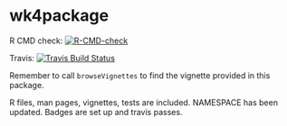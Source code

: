 # wk4package

<!-- badges: start -->
R CMD check: [![R-CMD-check](https://github.com/englianhu/wk4package/workflows/R-CMD-check/badge.svg)](https://github.com/englianhu/wk4package/actions)

Travis: [![Travis Build Status](https://travis-ci.com/englianhu/wk4package.svg?branch=main)](https://travis-ci.com/englianhu/wk4package)
<!-- badges: end -->

Remember to call `browseVignettes` to find the vignette provided in this package.

R files, man pages, vignettes, tests are included. NAMESPACE has been updated. Badges are set up and travis passes.
